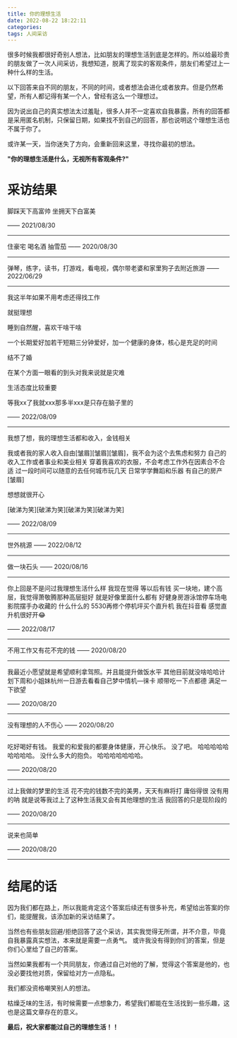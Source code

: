 ```yaml
---
title: 你的理想生活
date: 2022-08-22 18:22:11
categories:
tags: 人间采访
---
```


很多时候我都很好奇别人想法，比如朋友的理想生活到底是怎样的。所以给最珍贵的朋友做了一次人间采访，我想知道，脱离了现实的客观条件，朋友们希望过上一种什么样的生活。

以下回答来自不同的朋友，不同的时间，或者想法会进化或者放弃。但是仍然希望，所有人都记得有某一个人，曾经有这么一个理想过。


因为说出自己的真实想法太过羞耻，很多人并不一定喜欢自我暴露，所有的回答都是采用匿名机制，只保留日期，如果找不到自己的回答，那也说明这个理想生活也不属于你了。


或许某一天，当你迷失了方向，会重新回来这里，寻找你最初的想法。

**"你的理想生活是什么，无视所有客观条件?"**


<!-- more -->

# 采访结果


脚踩天下高富帅
坐拥天下白富美

—— 2021/08/30

---

住豪宅 喝名酒 抽雪茄 —— 2020/08/30

---

弹琴，练字，读书，打游戏，看电视，偶尔带老婆和家里狗子去附近旅游 —— 2022/06/29

---

我这半年如果不用考虑还得找工作

就挺理想

睡到自然醒，喜欢干啥干啥

一个长期爱好加若干短期三分钟爱好，加一个健康的身体，核心是充足的时间

结不了婚

在某个方面一眼看的到头对我来说就是灾难

生活态度比较重要

等我xx了我就xxx那多半xxx是只存在脑子里的

—— 2022/08/09

---

我想了想，我的理想生活都和收入，金钱相关

我或者我的家人收入自由[皱眉][皱眉][皱眉]，我不会为这个去焦虑和努力
自己的收入工作或者事业和美业相关
穿着我喜欢的衣服，不会考虑工作外在因素合不合适
过一段时间可以随意的去任何城市玩几天
日常学学舞蹈和乐器
有自己的房产[皱眉]

想想就很开心

[破涕为笑][破涕为笑][破涕为笑][破涕为笑]


—— 2022/08/09

---

世外桃源 —— 2022/08/12

---

做一块石头 —— 2020/08/16

---

你上回是不是问过我理想生活什么样
我现在觉得
等以后有钱
买一块地，建个高层，我觉得萧敬腾那种高层挺好
就是好像里面什么都有
好健身房游泳馆停车场电影院摆手办收藏的
什么什么的
5530再修个停机坪买个直升机
我在抖音看
感觉直升机很好开😂

—— 2022/08/17

---

不用工作又有花不完的钱 —— 2020/08/20

---

我最近小愿望就是希望顺利拿驾照。并且能提升做饭水平
其他目前就没啥哈哈计划下周和小姐妹杭州一日游去看看自己梦中情机—徕卡
顺带吃一下点都德
满足一下欲望

—— 2020/08/20

---

没有理想的人不伤心 —— 2020/08/20

---

吃好喝好有钱。
我爱的和爱我的都要身体健康，开心快乐。
没了吧。
哈哈哈哈哈哈哈哈哈。
没什么多大的抱负。
哈哈哈哈哈哈哈。

—— 2020/08/20

---

过上我做的梦里的生活
花不完的钱数不完的美男，天天有麻将打
庸俗得很
没有用的呐
就是说等我过上了这种生活我又会有其他理想的生活
我回答的只是现阶段的

—— 2020/08/20


---
 
说来也简单

—— 2020/08/20

---

# 结尾的话

因为我们都在路上，所以我能肯定这个答案后续还有很多补充，希望给出答案的你们，能提醒我，该添加新的采访结果了。

当然也有些朋友回避/拒绝回答了这个采访，其实我觉得无所谓，并不介意，毕竟自我暴露真实想法，本来就是需要一点勇气。
或许我没有得到你们的答案，但是你们心里给了自己的答案。

当然如果我都有一个共同朋友，你通过自己对他的了解，觉得这个答案是他的，也没必要找他对质，保留给对方一点隐私。

我们都没资格嘲笑别人的想法。

枯燥乏味的生活，有时候需要一点想象力，希望我们都能在生活找到一些乐趣，这也是这篇文章存在的意义。

**最后，祝大家都能过自己的理想生活！！**

